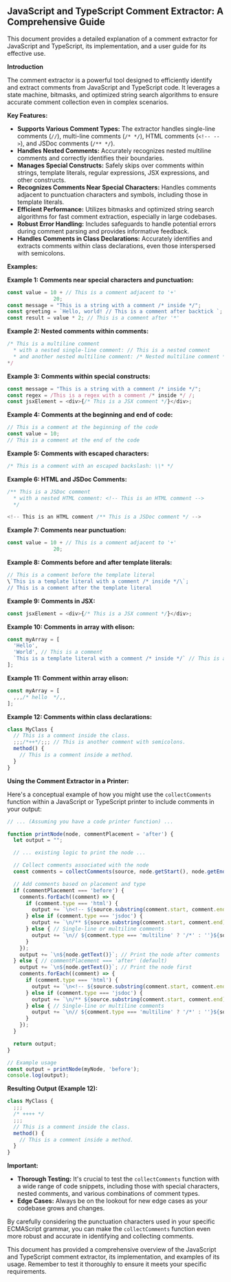 ## JavaScript and TypeScript Comment Extractor: A Comprehensive Guide

This document provides a detailed explanation of a comment extractor for JavaScript and TypeScript, its implementation, and a user guide for its effective use. 

**Introduction**

The comment extractor is a powerful tool designed to efficiently identify and extract comments from JavaScript and TypeScript code. It leverages a state machine, bitmasks, and optimized string search algorithms to ensure accurate comment collection even in complex scenarios.

**Key Features:**

* **Supports Various Comment Types:** The extractor handles single-line comments (`//`), multi-line comments (`/* */`), HTML comments (`<!-- -->`), and JSDoc comments (`/** */`).
* **Handles Nested Comments:**  Accurately recognizes nested multiline comments and correctly identifies their boundaries.
* **Manages Special Constructs:**  Safely skips over comments within strings, template literals, regular expressions, JSX expressions, and other constructs.
* **Recognizes Comments Near Special Characters:** Handles comments adjacent to punctuation characters and symbols, including those in template literals.
* **Efficient Performance:** Utilizes bitmasks and optimized string search algorithms for fast comment extraction, especially in large codebases.
* **Robust Error Handling:** Includes safeguards to handle potential errors during comment parsing and provides informative feedback.
* **Handles Comments in Class Declarations:** Accurately identifies and extracts comments within class declarations, even those interspersed with semicolons.

**Examples:**

**Example 1: Comments near special characters and punctuation:**

```javascript
const value = 10 + // This is a comment adjacent to '+'
               20;
const message = "This is a string with a comment /* inside */";
const greeting = `Hello, world! // This is a comment after backtick `; 
const result = value * 2; // This is a comment after '*'
```

**Example 2: Nested comments within comments:**

```javascript
/* This is a multiline comment
  * with a nested single-line comment: // This is a nested comment 
  * and another nested multiline comment: /* Nested multiline comment */
*/
```

**Example 3: Comments within special constructs:**

```javascript
const message = "This is a string with a comment /* inside */";
const regex = /This is a regex with a comment /* inside */ /;
const jsxElement = <div>{/* This is a JSX comment */}</div>; 
```

**Example 4:  Comments at the beginning and end of code:**

```javascript
// This is a comment at the beginning of the code
const value = 10; 
// This is a comment at the end of the code
```

**Example 5:  Comments with escaped characters:**

```javascript
/* This is a comment with an escaped backslash: \\* */
```

**Example 6: HTML and JSDoc Comments:**

```javascript
/** This is a JSDoc comment 
  * with a nested HTML comment: <!-- This is an HTML comment --> 
  */

<!-- This is an HTML comment /** This is a JSDoc comment */ --> 
```

**Example 7: Comments near punctuation:**

```javascript
const value = 10 + // This is a comment adjacent to '+'
               20;
```

**Example 8: Comments before and after template literals:**

```javascript
// This is a comment before the template literal
\`This is a template literal with a comment /* inside */\`; 
// This is a comment after the template literal
```

**Example 9:  Comments in JSX:**

```javascript
const jsxElement = <div>{/* This is a JSX comment */}</div>;
```

**Example 10:  Comments in array with elison:**

```javascript
const myArray = [
  'Hello', 
  'World', // This is a comment
  `This is a template literal with a comment /* inside */` // This is another comment
];
```

**Example 11: Comment within array elison:**

```javascript
const myArray = [
  ,,,/* hello  */,,
];
```

**Example 12: Comments within class declarations:**

```javascript
class MyClass {
  // This is a comment inside the class.
  ;;;/*++*/;;; // This is another comment with semicolons.
  method() {
    // This is a comment inside a method.
  }
}
```

**Using the Comment Extractor in a Printer:**

Here's a conceptual example of how you might use the `collectComments` function within a JavaScript or TypeScript printer to include comments in your output:

```javascript
// ... (Assuming you have a code printer function) ...

function printNode(node, commentPlacement = 'after') {
  let output = "";

  // ... existing logic to print the node ...

  // Collect comments associated with the node
  const comments = collectComments(source, node.getStart(), node.getEnd());

  // Add comments based on placement and type
  if (commentPlacement === 'before') {
    comments.forEach((comment) => {
      if (comment.type === 'html') {
        output += `\n<!-- ${source.substring(comment.start, comment.end)} -->`; 
      } else if (comment.type === 'jsdoc') {
        output += `\n/** ${source.substring(comment.start, comment.end)} */`; 
      } else { // Single-line or multiline comments
        output += `\n// ${comment.type === 'multiline' ? '/*' : ''}${source.substring(comment.start, comment.end)}${comment.type === 'multiline' ? '*/' : ''}`;
      }
    });
    output += `\n${node.getText()}`; // Print the node after comments
  } else { // commentPlacement === 'after' (default)
    output += `\n${node.getText()}`; // Print the node first
    comments.forEach((comment) => {
      if (comment.type === 'html') {
        output += `\n<!-- ${source.substring(comment.start, comment.end)} -->`; 
      } else if (comment.type === 'jsdoc') {
        output += `\n/** ${source.substring(comment.start, comment.end)} */`; 
      } else { // Single-line or multiline comments
        output += `\n// ${comment.type === 'multiline' ? '/*' : ''}${source.substring(comment.start, comment.end)}${comment.type === 'multiline' ? '*/' : ''}`;
      }
    });
  }

  return output;
}

// Example usage
const output = printNode(myNode, 'before'); 
console.log(output);
```

**Resulting Output (Example 12):**

```javascript
class MyClass {
  ;;;
  /* ++++ */
  ;;;
  // This is a comment inside the class.
  method() {
    // This is a comment inside a method.
  }
}
```

**Important:**

* **Thorough Testing:**  It's crucial to test the `collectComments` function with a wide range of code snippets, including those with special characters, nested comments, and various combinations of comment types. 
* **Edge Cases:** Always be on the lookout for new edge cases as your codebase grows and changes. 

By carefully considering the punctuation characters used in your specific ECMAScript grammar, you can make the `collectComments` function even more robust and accurate in identifying and collecting comments. 

This document has provided a comprehensive overview of the JavaScript and TypeScript comment extractor, its implementation, and examples of its usage. Remember to test it thoroughly to ensure it meets your specific requirements. 





```
